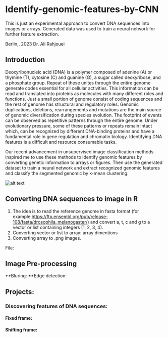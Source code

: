 # Identify-genomic-features-by-CNN
This is just an experimental approach to convert DNA sequences into images or arrays. Generated data was used to train a neural network for further feature extraction.

Berlin,, 2023
Dr. Ali Rahjouei

## Introduction
Deoxyribonucleic acid (DNA) is a polymer composed of adenine (A) or thymine (T), cytosine (C) and guanine (G), a sugar called deoxyribose, and a phosphate group. Repeat of these unites through the entire genome generate codes essential for all cellular activities. This information can be read and translated into proteins as molecules with many different roles and functions. Just a small portion of genome consist of coding sequences and the rest of genome has structural and regulatory roles. Genomic duplications, deletions, rearrangements and mutations are the main source of genomic diversification during species evolution. The footprint of events can be observed as repetitive patterns through the entire genome. Under evolutionary pressure, some of these patterns or repeats remain intact which, can be recognized by different DNA-binding proteins and have a fundamental role in gene regulation and chromatin biology. Identifying DNA features is a difficult and resource consumable tasks.

Our recent advancement in unsupervised image classification methods inspired me to use these methods to identify genomic features by converting genetic information to arrays or figures. Then use the generated dataset to train a neural network and extract recognized genomic features and classify the segmented genomic by k-mean clustering. 

![alt text](https://db3pap006files.storage.live.com/y4m3maGE76ySwNzy9fb3_UsoEq2H5UCNwDLYmiAo_nSZK0sFMJcTeAioVNaZeCVR92HYEqG9ZSRZ3b40zWh-w1py-51R_V9m8LlfU8GOBy5wWLSw5rZqfRhkkt8-tuD7qYnwOmZu9qhPR3f_RHL7vhzFOi3BmL5gZkyOIIZ335vsqjYkUsXl1IkUQFkg925p2sd?width=1522&height=507&cropmode=none)

## Converting DNA sequences to image in R
1) The idea is to read the reference genome in fasta format (for example:https://ftp.ensembl.org/pub/release-108/fasta/drosophila_melanogaster/) and convert a, t, c and g to a vector or list containing integers (1, 2, 3, 4).
2) Converting vector or list to array: array dimentions
3) Converting array to .png images.

File:

## Image Pre-processing
**Bluring:
**Edge detection:

## Projects:
### Discovering features of DNA sequences: 
#### Fixed frame: 
#### Shifting frame:
